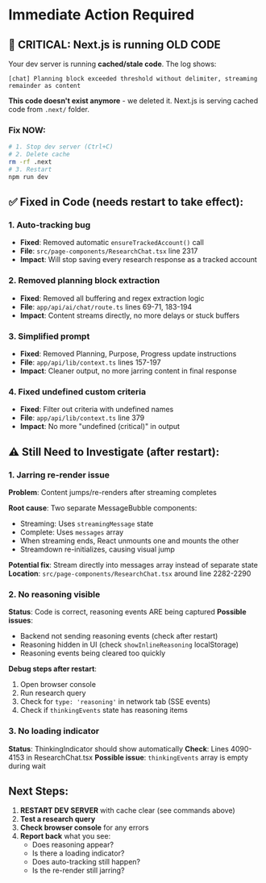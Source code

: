 # Immediate Action Required

## 🚨 CRITICAL: Next.js is running OLD CODE

Your dev server is running **cached/stale code**. The log shows:
```
[chat] Planning block exceeded threshold without delimiter, streaming remainder as content
```

**This code doesn't exist anymore** - we deleted it. Next.js is serving cached code from `.next/` folder.

### Fix NOW:
```bash
# 1. Stop dev server (Ctrl+C)
# 2. Delete cache
rm -rf .next
# 3. Restart
npm run dev
```

## ✅ Fixed in Code (needs restart to take effect):

### 1. Auto-tracking bug
- **Fixed**: Removed automatic `ensureTrackedAccount()` call
- **File**: `src/page-components/ResearchChat.tsx` line 2317
- **Impact**: Will stop saving every research response as a tracked account

### 2. Removed planning block extraction
- **Fixed**: Removed all buffering and regex extraction logic
- **File**: `app/api/ai/chat/route.ts` lines 69-71, 183-194
- **Impact**: Content streams directly, no more delays or stuck buffers

### 3. Simplified prompt
- **Fixed**: Removed Planning, Purpose, Progress update instructions
- **File**: `app/api/lib/context.ts` lines 157-197
- **Impact**: Cleaner output, no more jarring content in final response

### 4. Fixed undefined custom criteria
- **Fixed**: Filter out criteria with undefined names
- **File**: `app/api/lib/context.ts` line 379
- **Impact**: No more "undefined (critical)" in output

## ⚠️ Still Need to Investigate (after restart):

### 1. Jarring re-render issue
**Problem**: Content jumps/re-renders after streaming completes

**Root cause**: Two separate MessageBubble components:
- Streaming: Uses `streamingMessage` state
- Complete: Uses `messages` array
- When streaming ends, React unmounts one and mounts the other
- Streamdown re-initializes, causing visual jump

**Potential fix**: Stream directly into messages array instead of separate state
**Location**: `src/page-components/ResearchChat.tsx` around line 2282-2290

### 2. No reasoning visible
**Status**: Code is correct, reasoning events ARE being captured
**Possible issues**:
- Backend not sending reasoning events (check after restart)
- Reasoning hidden in UI (check `showInlineReasoning` localStorage)
- Reasoning events being cleared too quickly

**Debug steps after restart**:
1. Open browser console
2. Run research query
3. Check for `type: 'reasoning'` in network tab (SSE events)
4. Check if `thinkingEvents` state has reasoning items

### 3. No loading indicator
**Status**: ThinkingIndicator should show automatically
**Check**: Lines 4090-4153 in ResearchChat.tsx
**Possible issue**: `thinkingEvents` array is empty during wait

## Next Steps:

1. **RESTART DEV SERVER** with cache clear (see commands above)
2. **Test a research query**
3. **Check browser console** for any errors
4. **Report back** what you see:
   - Does reasoning appear?
   - Is there a loading indicator?
   - Does auto-tracking still happen?
   - Is the re-render still jarring?
